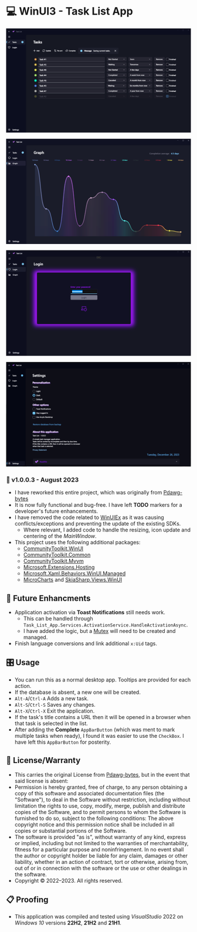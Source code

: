 # 💻 WinUI3 - Task List App

![Example Picture](./ScreenShot.png)

![Example Picture](./ScreenShot2.png)

![Example Picture](./ScreenShot3.png)

![Example Picture](./ScreenShot4.png)

### 📝 v1.0.0.3 - August 2023

* I have reworked this entire project, which was originally from [Pdawg-bytes](https://github.com/Pdawg-bytes/WinUI3-TaskList)
* It is now fully functional and bug-free. I have left **TODO** markers for a developer's future enhancements.
* I have removed the code related to [WinUIEx](https://github.com/dotMorten/WinUIEx) as it was causing conflicts/exceptions and preventing the update of the existing SDKs.
    - Where relevant, I added code to handle the resizing, icon update and centering of the *MainWindow*.
* This project uses the following additional packages:
    - [CommunityToolkit.WinUI](https://github.com/CommunityToolkit/WindowsCommunityToolkit)
    - [CommunityToolkit.Common](https://learn.microsoft.com/en-us/dotnet/api/communitytoolkit.common?view=win-comm-toolkit-dotnet-7.0&viewFallbackFrom=win-comm-toolkit-dotnet-6.1)
    - [CommunityToolkit.Mvvm](https://learn.microsoft.com/en-us/dotnet/communitytoolkit/mvvm/)
    - [Microsoft.Extensions.Hosting](https://www.nuget.org/packages/Microsoft.Extensions.Hosting)
    - [Microsoft.Xaml.Behaviors.WinUI.Managed](https://www.nuget.org/packages/Microsoft.Xaml.Behaviors.WinUI.Managed)
    - [MicroCharts](https://www.nuget.org/packages/microcharts) and [SkiaSharp.Views.WinUI](https://www.nuget.org/packages/SkiaSharp.Views.WinUI)

## 🚀 Future Enhancments
* Application activation via **Toast Notifications** still needs work.
  - This can be handled through `Task_List_App.Services.ActivationService.HandleActivationAsync`.
  - I have added the logic, but a [Mutex](https://learn.microsoft.com/en-us/dotnet/api/system.threading.mutex?view=net-6.0) will need to be created and managed.
* Finish language conversions and link additional `x:Uid` tags.

## 🎛️ Usage
* You can run this as a normal desktop app. Tooltips are provided for each action.
* If the database is absent, a new one will be created.
* `Alt-A`/`Ctrl-A` Adds a new task.
* `Alt-S`/`Ctrl-S` Saves any changes.
* `Alt-X`/`Ctrl-X` Exit the application.
* If the task's title contains a URL then it will be opened in a browser when that task is selected in the list.
* After adding the **Complete** `AppBarButton` (which was ment to mark multiple tasks when ready), I found it was easier to use the `CheckBox`. I have left this `AppBarButton` for posterity.

## 🧾 License/Warranty
* This carries the original License from [Pdawg-bytes](https://github.com/Pdawg-bytes/WinUI3-TaskList), but in the event that said license is absent:
* Permission is hereby granted, free of charge, to any person obtaining a copy of this software and associated documentation files (the "Software"), to deal in the Software without restriction, including without limitation the rights to use, copy, modify, merge, publish and distribute copies of the Software, and to permit persons to whom the Software is furnished to do so, subject to the following conditions: The above copyright notice and this permission notice shall be included in all copies or substantial portions of the Software.
* The software is provided "as is", without warranty of any kind, express or implied, including but not limited to the warranties of merchantability, fitness for a particular purpose and noninfringement. In no event shall the author or copyright holder be liable for any claim, damages or other liability, whether in an action of contract, tort or otherwise, arising from, out of or in connection with the software or the use or other dealings in the software.
* Copyright © 2022–2023. All rights reserved.

## 📋 Proofing
* This application was compiled and tested using *VisualStudio* 2022 on *Windows 10* versions **22H2**, **21H2** and **21H1**.
